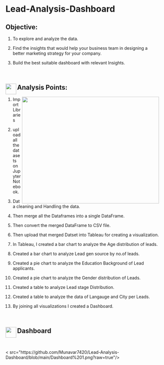 # Lead-Analysis-Dashboard

## Objective:
1. To explore and analyze the data.
   
3. Find the insights that would help your business team in designing a better marketing strategy for your company.
   
5. Build the best suitable dashboard with relevant Insights.

<br>
<h2>
<p><img align="left" height=35 width=35 src="https://assets.materialup.com/uploads/805362d3-e9d6-4aa7-b314-ed9dde22558b/preview.gif"/></p> Analysis Points:
</h2>
<p><img align="right" height=350 width=450 src="https://media4.giphy.com/media/v1.Y2lkPTc5MGI3NjExdThxczg4a2U2MHh1MjJ5aTVraHk1a3Awc3d4Z3JrYXIwYjg4YjFrZyZlcD12MV9pbnRlcm5hbF9naWZfYnlfaWQmY3Q9Zw/3oKIPEqDGUULpEU0aQ/giphy.gif"/></p>

1. Import Libraries 

2. upload all the datasets on Jupyter Notebook.

3. Data cleaning and Handling the data.

4. Then merge all the Dataframes into a single DataFrame.

5. Then convert the merged DataFrame to CSV file.

6. Then upload that merged Datset into Tableau for creating a visualization.

7. In Tableau, I created a bar chart to analyze the Age distribution of leads.

8. Created a bar chart to analyze Lead gen source by no.of leads.

9. Created a pie chart to analyze the Education Background of Lead applicants.

10. Created a pie chart to analyze the Gender distribution of Leads.

11. Created a table to analyze Lead stage Distribution.

12. Created a table to analyze the data of Langauge and City per Leads.

13. By joining all visualizations I created a Dashboard.


<br>
<h2>
<p><img align="left" height=35 width=35 src="https://i.pinimg.com/originals/a2/70/d2/a270d270d5ca184422cf980475b99e24.gif"/></p> Dashboard
</h2>
<br>
<p>< src="https://github.com/Munavar7420/Lead-Analysis-Dashboard/blob/main/Dashboard%201.png?raw=true"/></p> 
 
